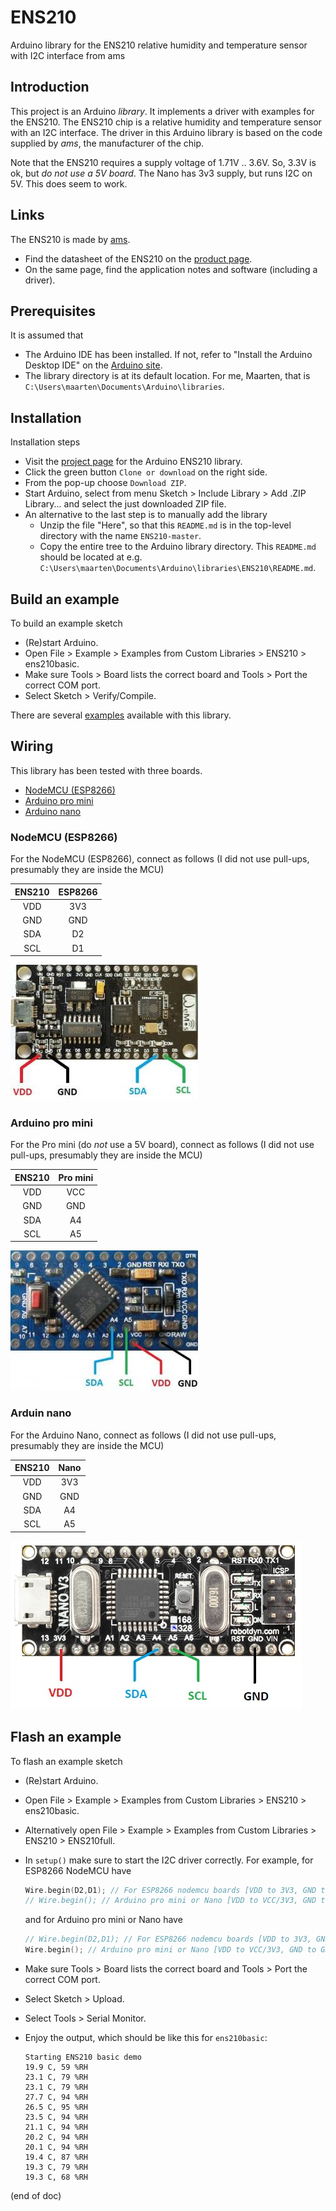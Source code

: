# ENS210
Arduino library for the ENS210 relative humidity and temperature sensor with I2C interface from ams

## Introduction
This project is an Arduino *library*. It implements a driver with examples for the ENS210.
The ENS210 chip is a relative humidity and temperature sensor with an I2C interface.
The driver in this Arduino library is based on the code supplied by *ams*, the manufacturer of the chip.

Note that the ENS210 requires a supply voltage of 1.71V .. 3.6V.
So, 3.3V is ok, but *do not use a 5V board*.
The Nano has 3v3 supply, but runs I2C on 5V. This does seem to work.

## Links
The ENS210 is made by [ams](http://www.ams.com).
 - Find the datasheet of the ENS210 on the
   [product page](https://ams.com/ens210).
 - On the same page, find the application notes and software (including a driver).

## Prerequisites
It is assumed that
 - The Arduino IDE has been installed.
   If not, refer to "Install the Arduino Desktop IDE" on the
   [Arduino site](https://www.arduino.cc/en/Guide/HomePage).
 - The library directory is at its default location.
   For me, Maarten, that is `C:\Users\maarten\Documents\Arduino\libraries`.

## Installation
Installation steps
 - Visit the [project page](https://github.com/maarten-pennings/ENS210) for the Arduino ENS210 library.
 - Click the green button `Clone or download` on the right side.
 - From the pop-up choose `Download ZIP`.
 - Start Arduino, select from menu Sketch > Include Library > Add .ZIP Library... and select the just downloaded ZIP file.
 - An alternative to the last step is to manually add the library
    - Unzip the file "Here", so that this `README.md` is in the top-level directory with the name `ENS210-master`.
    - Copy the entire tree to the Arduino library directory.
      This `README.md` should be located at e.g.
      `C:\Users\maarten\Documents\Arduino\libraries\ENS210\README.md`.

## Build an example
To build an example sketch
 - (Re)start Arduino.
 - Open File > Example > Examples from Custom Libraries > ENS210 > ens210basic.
 - Make sure Tools > Board lists the correct board and Tools > Port the correct COM port.
 - Select Sketch > Verify/Compile.

There are several [examples](examples) available with this library.

## Wiring
This library has been tested with three boards.
 - [NodeMCU (ESP8266)](https://www.aliexpress.com/item/NodeMCU-V3-Lua-WIFI-module-integration-of-ESP8266-extra-memory-32M-flash-USB-serial-CP2102/32779738528.html)
 - [Arduino pro mini](https://www.aliexpress.com/item/ProMini-ATmega328P-3-3V-Compatible-for-Arduino-Pro-Mini/32525927539.html)
 - [Arduino nano](https://www.aliexpress.com/item/Nano-CH340-ATmega328P-MicroUSB-Compatible-for-Arduino-Nano-V3/32572612009.html)

### NodeMCU (ESP8266)
For the NodeMCU (ESP8266), connect as follows (I did not use pull-ups, presumably they are inside the MCU)

| ENS210 | ESP8266 |
|:------:|:-------:|
|   VDD  |   3V3   |
|   GND  |   GND   |
|   SDA  |   D2    |
|   SCL  |   D1    |

![wiring ESP8266 NoeMCU](wire-esp.jpg)

### Arduino pro mini
For the Pro mini (do *not* use a 5V board), connect as follows  (I did not use pull-ups, presumably they are inside the MCU)

| ENS210 | Pro mini |
|:------:|:--------:|
|   VDD  |   VCC    |
|   GND  |   GND    |
|   SDA  |    A4    |
|   SCL  |    A5    |

![wiring pro mini](wire-promini.jpg)

### Arduin nano
For the Arduino Nano, connect as follows  (I did not use pull-ups, presumably they are inside the MCU)

| ENS210 |   Nano   |
|:------:|:--------:|
|   VDD  |   3V3    |
|   GND  |   GND    |
|   SDA  |    A4    |
|   SCL  |    A5    |

![wiring nano](wire-nanov3.jpg)

## Flash an example
To flash an example sketch
 - (Re)start Arduino.
 - Open File > Example > Examples from Custom Libraries > ENS210 > ens210basic.
 - Alternatively open File > Example > Examples from Custom Libraries > ENS210 > ENS210full.
 - In `setup()` make sure to start the I2C driver correctly.
   For example, for ESP8266 NodeMCU have
     ```C++
     Wire.begin(D2,D1); // For ESP8266 nodemcu boards [VDD to 3V3, GND to GND, SDA to D2, SCL to D1]
     // Wire.begin(); // Arduino pro mini or Nano [VDD to VCC/3V3, GND to GND, SDA to A4, SCL to A5]
     ```
   and for Arduino pro mini or Nano have
     ```C++
     // Wire.begin(D2,D1); // For ESP8266 nodemcu boards [VDD to 3V3, GND to GND, SDA to D2, SCL to D1]
     Wire.begin(); // Arduino pro mini or Nano [VDD to VCC/3V3, GND to GND, SDA to A4, SCL to A5]
     ```
 - Make sure Tools > Board lists the correct board and Tools > Port the correct COM port.
 - Select Sketch > Upload.
 - Select Tools > Serial Monitor.
 - Enjoy the output, which should be like this for `ens210basic`:

     ```Text
     Starting ENS210 basic demo
     19.9 C, 59 %RH
     23.1 C, 79 %RH
     23.1 C, 79 %RH
     27.7 C, 94 %RH
     26.5 C, 95 %RH
     23.5 C, 94 %RH
     21.1 C, 94 %RH
     20.2 C, 94 %RH
     20.1 C, 94 %RH
     19.4 C, 87 %RH
     19.3 C, 79 %RH
     19.3 C, 68 %RH
     ```


(end of doc)
